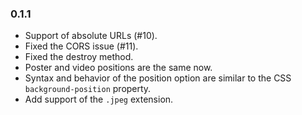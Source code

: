 ### 0.1.1
* Support of absolute URLs (#10).
* Fixed the CORS issue (#11).
* Fixed the destroy method.
* Poster and video positions are the same now.
* Syntax and behavior of the position option are similar to the CSS `background-position` property.
* Add support of the `.jpeg` extension.
